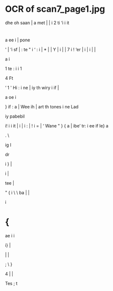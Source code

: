 # OCR of scan7_page1.jpg

dhe oh saan |
a met
| |
i 2
ti ‘i i
it
#
a ee
i | pone

'
|
‘i sf | :
te " i ‘ :
i |
*
|
| Y
| i
| | 7
i
! ‘er |
i |
i |
|

a i

1 te :
i i 1

4 Ft

‘ 1 '
Hi :
i
ne | iy
th wiry i
if |

a oe i

} if :
a | Wee
ih | art
th tones
i ne Lad

iy pabebil

i! i i
it |
i | i
: | !
i = |
‘ Wane
" } {
a | ibe’
tr: i ee
if le}
a

. \

ig I

dr

i
} |

i |

tee |

" {
i \ \ ba
| |

i

# {

ae i i

i} |

| |

; \ }

4 | |

Tes ; t

